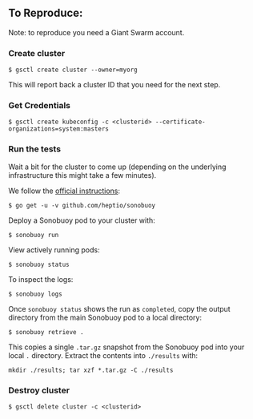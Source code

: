 ## To Reproduce:

Note: to reproduce you need a Giant Swarm account.

### Create cluster

```
$ gsctl create cluster --owner=myorg
```

This will report back a cluster ID that you need for the next step.


### Get Credentials


```
$ gsctl create kubeconfig -c <clusterid> --certificate-organizations=system:masters
```

### Run the tests

Wait a bit for the cluster to come up (depending on the underlying infrastructure this might take a few minutes).

We follow the [official instructions](https://github.com/cncf/k8s-conformance/blob/master/instructions.md):

```
$ go get -u -v github.com/heptio/sonobuoy
```

Deploy a Sonobuoy pod to your cluster with:

```
$ sonobuoy run
```

View actively running pods:

```
$ sonobuoy status
```

To inspect the logs:

```
$ sonobuoy logs
```

Once `sonobuoy status` shows the run as `completed`, copy the output directory from the main Sonobuoy pod to
a local directory:

```
$ sonobuoy retrieve .
```

This copies a single `.tar.gz` snapshot from the Sonobuoy pod into your local
`.` directory. Extract the contents into `./results` with:

```
mkdir ./results; tar xzf *.tar.gz -C ./results
```

### Destroy cluster

```
$ gsctl delete cluster -c <clusterid>
```
